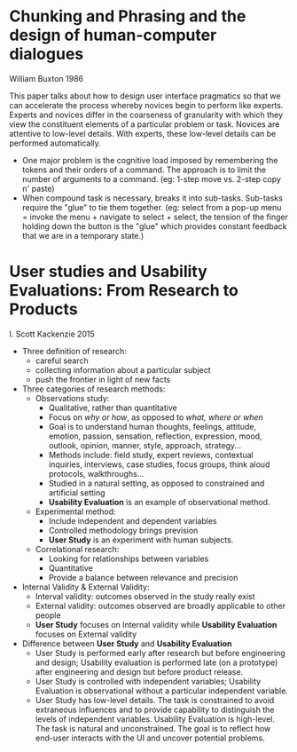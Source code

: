 # Chunking and Phrasing and the design of human-computer dialogues

William Buxton 1986

 This paper talks about how to design user interface pragmatics so that we can accelerate the process whereby novices begin to perform like experts. Experts and novices differ in the coarseness of granularity with which they view the constituent elements of a particular problem or task. Novices are attentive to low-level details. With experts, these low-level details can be performed automatically.

- One major problem is the cognitive load imposed by remembering the tokens and their orders of a command. The approach is to limit the number of arguments to a command. (eg: 1-step move vs. 2-step copy n' paste)
- When compound task is necessary, breaks it into sub-tasks. Sub-tasks require the "glue" to tie them together. (eg: select from a pop-up menu = invoke the menu + navigate to select + select, the tension of the finger holding down the button is the "glue" which provides constant feedback that we are in a temporary state.)

# User studies and Usability Evaluations: From Research to Products

I. Scott Kackenzie 2015

- Three definition of research:
  - careful search
  - collecting information about a particular subject
  - push the frontier in light of new facts
- Three categories of research methods:
  - Observations study: 
    - Qualitative, rather than quantitative
    - Focus on *why or how*, as opposed to *what, where or when*
    - Goal is to understand human thoughts, feelings, attitude, emotion, passion, sensation, reflection, expression, mood, outlook, opinion, manner, style, approach, strategy...
    - Methods include: field study, expert reviews, contextual inquiries, interviews, case studies, focus groups, think aloud protocols, walkthroughs...
    - Studied in a natural setting, as opposed to constrained and artificial setting
    - **Usability Evaluation** is an example of observational method.
  - Experimental method:
    - Include independent and dependent variables
    - Controlled methodology brings prevision
    - **User Study** is an experiment with human subjects.
  - Correlational research:
    - Looking for relationships between variables
    - Quantitative
    - Provide a balance between relevance and precision
- Internal Validity & External Validity:
  - Interval validity: outcomes observed in the study really exist
  - External validity: outcomes observed are broadly applicable to other people
  - **User Study** focuses on Internal validity while **Usability Evaluation** focuses on External validity
- Difference between **User Study** and **Usability Evaluation**
  - User Study is performed early after research but before engineering and design; Usability evaluation is performed late (on a prototype) after engineering and design but before product release.
  - User Study is controlled with independent variables; Usability Evaluation is observational without a particular independent variable.
  - User Study has low-level details. The task is constrained to avoid extraneous influences and to provide capability to distinguish the levels of independent variables. Usability Evaluation is high-level. The task is natural and unconstrained. The goal is to reflect how end-user interacts with the UI and uncover potential problems.